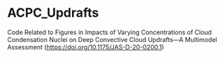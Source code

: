 # ACPC_Updrafts
Code Related to Figures in Impacts of Varying Concentrations of Cloud Condensation Nuclei on Deep Convective Cloud Updrafts—A Multimodel Assessment (https://doi.org/10.1175/JAS-D-20-0200.1)
